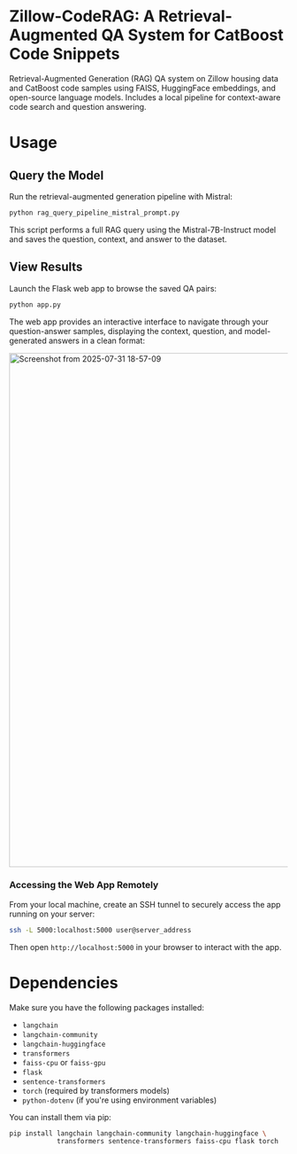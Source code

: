 # Zillow-CodeRAG: A Retrieval-Augmented QA System for CatBoost Code Snippets
Retrieval-Augmented Generation (RAG) QA system on Zillow housing data and CatBoost code samples using FAISS, HuggingFace embeddings, and open-source language models. Includes a local pipeline for context-aware code search and question answering.

# Usage

## Query the Model

Run the retrieval-augmented generation pipeline with Mistral:

```bash
python rag_query_pipeline_mistral_prompt.py
```

This script performs a full RAG query using the Mistral-7B-Instruct model and saves the question, context, and answer to the dataset.

## View Results

Launch the Flask web app to browse the saved QA pairs:

```bash
python app.py
```
The web app provides an interactive interface to navigate through your question-answer samples, displaying the context, question, and model-generated answers in a clean format:

<img width="2366" height="928" alt="Screenshot from 2025-07-31 18-57-09" src="https://github.com/user-attachments/assets/c4be6ee3-2bd0-4a57-ac34-21c7226189df" />


### Accessing the Web App Remotely

From your local machine, create an SSH tunnel to securely access the app running on your server:
```bash
ssh -L 5000:localhost:5000 user@server_address
```
Then open `http://localhost:5000` in your browser to interact with the app.

# Dependencies

Make sure you have the following packages installed:

- `langchain`
- `langchain-community`
- `langchain-huggingface`
- `transformers`
- `faiss-cpu` or `faiss-gpu`
- `flask`
- `sentence-transformers`
- `torch` (required by transformers models)
- `python-dotenv` (if you're using environment variables)

You can install them via pip:

```bash
pip install langchain langchain-community langchain-huggingface \
            transformers sentence-transformers faiss-cpu flask torch
```




